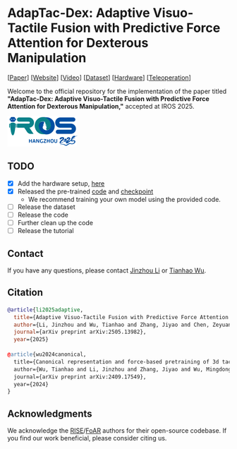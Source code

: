 # AdapTac-Dex: Adaptive Visuo-Tactile Fusion with Predictive Force Attention for Dexterous Manipulation

[[Paper](https://arxiv.org/abs/2505.13982)] [[Website](https://adaptac-dex.github.io/)] [[Video](https://www.youtube.com/watch?v=Aq34cDWNBE8)] [[Dataset](https://adaptac-dex.github.io/dataset.html)] [[Hardware](https://drive.google.com/drive/folders)] [[Teleoperation](https://github.com/real-dex-suite/REAL-ROBO)]

Welcome to the official repository for the implementation of the paper titled **"AdapTac-Dex: Adaptive Visuo-Tactile Fusion with Predictive Force Attention for Dexterous Manipulation,"** accepted at IROS 2025.

![IROS Logo](docs/static/iros.png)

## TODO
- [x] Add the hardware setup, [here](https://drive.google.com/drive/folders/1dJnF192aBb8VxeNBQRBstrCrC3GcPKho)
- [x] Released the pre-trained [code](https://github.com/tianhaowuhz/3dtacdex) and [checkpoint](https://huggingface.co/kingchou007/3dTacDex/tree/main)
  - We recommend training your own model using the provided code.
- [ ] Release the dataset
- [ ] Release the code
- [ ] Further clean up the code
- [ ] Release the tutorial

## Contact

If you have any questions, please contact [Jinzhou Li](https://kingchou007.github.io/) or [Tianhao Wu](https://tianhaowuhz.github.io/).

## Citation

```bibtex
@article{li2025adaptive,
  title={Adaptive Visuo-Tactile Fusion with Predictive Force Attention for Dexterous Manipulation},
  author={Li, Jinzhou and Wu, Tianhao and Zhang, Jiyao and Chen, Zeyuan and Jin, Haotian and Wu, Mingdong and Shen, Yujun and Yang, Yaodong and Dong, Hao},
  journal={arXiv preprint arXiv:2505.13982},
  year={2025}

@article{wu2024canonical,
  title={Canonical representation and force-based pretraining of 3d tactile for dexterous visuo-tactile policy learning},
  author={Wu, Tianhao and Li, Jinzhou and Zhang, Jiyao and Wu, Mingdong and Dong, Hao},
  journal={arXiv preprint arXiv:2409.17549},
  year={2024}
}
```

## Acknowledgments
We acknowledge the [RISE](https://github.com/rise-policy/RISE)/[FoAR](https://github.com/Alan-Heoooh/FoAR) authors for their open-source codebase. If you find our work beneficial, please consider citing us.
